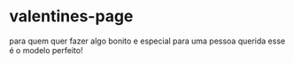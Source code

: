 # valentines-page


para quem quer fazer algo bonito e especial para uma pessoa querida esse é o modelo perfeito!
